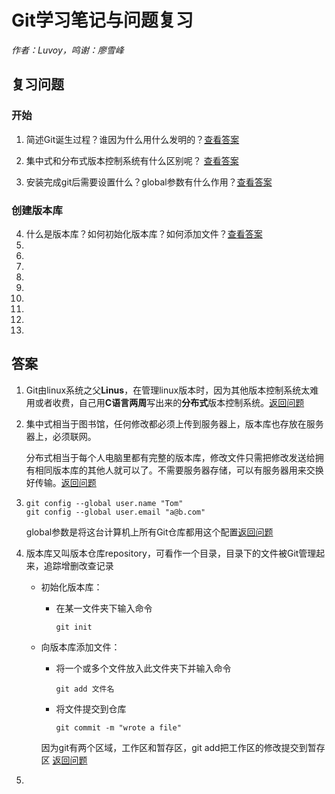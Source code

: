# Git学习笔记与问题复习

*作者：Luvoy，鸣谢：廖雪峰*

## 复习问题
### **开始**

1.  <span id="question_1"></span>简述Git诞生过程？谁因为什么用什么发明的？[查看答案](#answer_1) 

2.  <span id="question_2"></span>集中式和分布式版本控制系统有什么区别呢？ [查看答案](#answer_2)

3.  <span id="question_3"></span>安装完成git后需要设置什么？global参数有什么作用？[查看答案](#answer_3)
   
### **创建版本库**

4.  <span id="question_4"></span>什么是版本库？如何初始化版本库？如何添加文件？[查看答案](#answer_4)
5.  <span id="question_5"></span>
6.  <span id="question_6"></span>
7.  <span id="question_7"></span>
8.  <span id="question_8"></span>
9.  <span id="question_9"></span>
10. <span id="question_10"></span>
11. <span id="question_11"></span>
12. <span id="question_12"></span>
13. <span id="question_13"></span>


## 答案
1.  <span id="answer_1"></span>Git由linux系统之父**Linus**，在管理linux版本时，因为其他版本控制系统太难用或者收费，自己用**C语言两周**写出来的**分布式**版本控制系统。[返回问题](#question_1)
2.  <span id="answer_2"></span>集中式相当于图书馆，任何修改都必须上传到服务器上，版本库也存放在服务器上，必须联网。

    分布式相当于每个人电脑里都有完整的版本库，修改文件只需把修改发送给拥有相同版本库的其他人就可以了。不需要服务器存储，可以有服务器用来交换好传输。[返回问题](#question_2)
3.  <span id="answer_3"></span>
    ```git
    git config --global user.name "Tom"
    git config --global user.email "a@b.com"
    ```
    global参数是将这台计算机上所有Git仓库都用这个配置[返回问题](#question_3)
4.  <span id="answer_4"></span>版本库又叫版本仓库repository，可看作一个目录，目录下的文件被Git管理起来，追踪增删改查记录
   
    * 初始化版本库：
        - 在某一文件夹下输入命令
            ```git
            git init
            ```

    * 向版本库添加文件：
        - 将一个或多个文件放入此文件夹下并输入命令
            ```git
            git add 文件名
            ``` 
        - 将文件提交到仓库
            ```git
            git commit -m "wrote a file"
            ```
        因为git有两个区域，工作区和暂存区，git add把工作区的修改提交到暂存区
        [返回问题](#question_4)
5.  